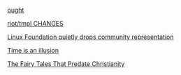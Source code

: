 <a href="https://en.wiktionary.org/wiki/ought" target="_blank">ought</a>

<a href="https://github.com/riot/tmpl/blob/dev/doc/CHANGES.md" target="_blank">riot/tmpl CHANGES</a>

<a href="http://mjg59.dreamwidth.org/39546.html" target="_blank">Linux Foundation quietly drops community representation</a>

<a href="http://queue.acm.org/detail.cfm?ref=rss&id=2878574" target="_blank">Time is an illusion</a>

<a href="http://www.theatlantic.com/science/archive/2016/01/on-the-origin-of-stories/424629/?&amp;single_page=true" target="_blank">The Fairy Tales That Predate Christianity</a>
